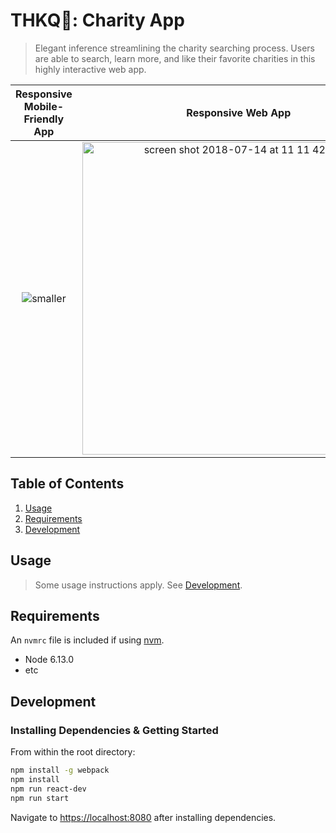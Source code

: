 # THKQ🙏: Charity App

> Elegant inference streamlining the charity searching process.
> Users are able to search, learn more, and like their favorite charities in this highly interactive web app.

Responsive Mobile-Friendly App    |  Responsive Web App
:-------------------------:|:-------------------------:
![smaller](https://user-images.githubusercontent.com/30884335/42731240-de089626-87bd-11e8-8699-7107bd221017.gif) | <img width="500" alt="screen shot 2018-07-14 at 11 11 42 pm" src="https://user-images.githubusercontent.com/30884335/42731243-f41c890e-87bd-11e8-91ee-c0e499db3bee.png">

## Table of Contents

1. [Usage](#Usage)
1. [Requirements](#requirements)
1. [Development](#development)

## Usage

> Some usage instructions apply. See [Development](#development).

## Requirements

An `nvmrc` file is included if using [nvm](https://github.com/creationix/nvm).

- Node 6.13.0
- etc

## Development

### Installing Dependencies & Getting Started

From within the root directory:

```sh
npm install -g webpack
npm install
npm run react-dev
npm run start
```
Navigate to [https://localhost:8080](https://localhost:8080) after installing dependencies.

